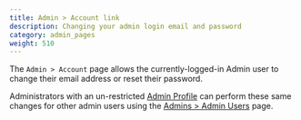 ```yaml
---
title: Admin > Account link
description: Changing your admin login email and password 
category: admin_pages
weight: 510
---
```


The `Admin > Account` page allows the currently-logged-in Admin user to change their email address or reset their password.

Administrators with an un-restricted [Admin Profile](/user/admin_pages/admins/admin_profiles/) can perform these same changes 
for other admin users using the [Admins > Admin Users](/user/admin_pages/admins/admin_users/) page. 

